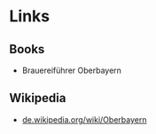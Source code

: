# Links


## Books

- Brauereiführer Oberbayern


## Wikipedia

- [de.wikipedia.org/wiki/Oberbayern](http://de.wikipedia.org/wiki/Oberbayern)

